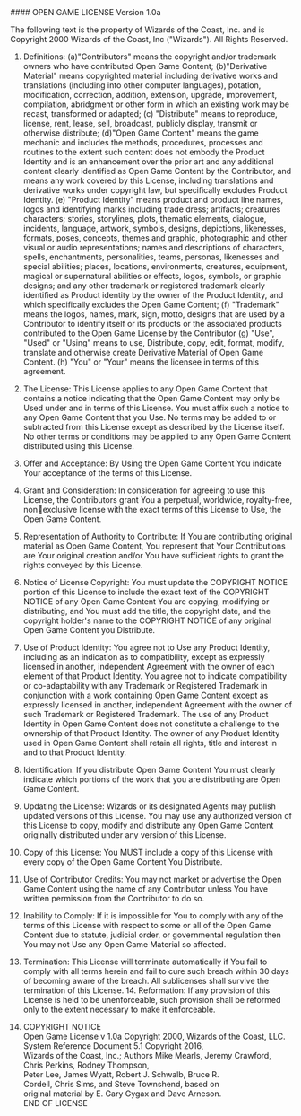 <div class="smallerFont">
#### OPEN	GAME	LICENSE	Version	1.0a

The	following	text	is	the	property	of	Wizards	of	the Coast,	Inc.	and	is	Copyright	2000	Wizards	of	the	Coast,	Inc	("Wizards").	All	Rights	Reserved.	

1. Definitions:	(a)"Contributors"	means	the	copyright	and/or	trademark	owners	who	have	contributed	Open	Game	Content;	(b)"Derivative	Material"	means	copyrighted	material	including	derivative	works	and	translations	(including	into	other	computer	languages),	potation,	modification,	correction,	addition,	extension,	upgrade,	improvement,	compilation,	abridgment	or	other	form	in	which	an	existing	work	may	be	recast,	transformed	or	adapted; (c)	"Distribute"	means	to	reproduce,	license,	rent,	lease,	sell,	broadcast,	publicly	display,	transmit	or	otherwise	distribute;	(d)"Open	Game	Content"	means	the	game	mechanic	and	includes	the	methods,	procedures,	processes	and	routines	to	the	extent	such	content	does	not	embody	the	Product	Identity	and	is	an	enhancement	over	the	prior	art	and	any	additional	content	clearly	identified	as	Open	Game	Content	by	the	Contributor,	and	means	any	work	covered	by	this	License,	including	translations	and	derivative	works	under	copyright	law,	but	specifically	excludes	Product	Identity.	(e)	"Product	Identity"	means	product	and	product	line	names,	logos	and	identifying	marks	including	trade	dress;	artifacts;	creatures	characters;	stories,	storylines,	plots,	thematic	elements,	dialogue,	incidents,	language,	artwork,	symbols,	designs,	depictions,	likenesses,	formats,	poses,	concepts,	themes	and	graphic,	photographic	and	other	visual	or	audio	representations;	names	and	descriptions	of	characters,	spells,	enchantments,	personalities,	teams,	personas,	likenesses	and	special	abilities;	places,	locations,	environments,	creatures,	equipment,	magical	or	supernatural	abilities	or	effects,	logos,	symbols,	or	graphic	designs;	and	any	other	trademark	or	registered	trademark	clearly	identified	as	Product	identity	by	the	owner	of	the	Product	Identity,	and	which	specifically	excludes	the	Open	Game	Content;	(f)	"Trademark"	means	the	logos,	names,	mark,	sign,	motto,	designs	that	are	used	by	a	Contributor	to	identify	itself	or	its	products	or the	associated	products	contributed	to	the	Open	Game	License	by	the	Contributor	(g)	"Use",	"Used"	or	"Using"	means	to	use,	Distribute,	copy,	edit,	format,	modify,	translate	and	otherwise	create	Derivative	Material	of	Open	Game	Content.	(h)	"You"	or	"Your" means	the	licensee	in	terms	of	this	agreement.	

2. The	License:	This	License	applies	to	any	Open	Game	Content	that	contains	a	notice	indicating	that	the	Open	Game	Content	may	only	be	Used	under	and	in	terms	of	this	License.	You	must	affix	such	a	notice	to	any	Open	Game	Content	that	you	Use.	No	terms	may	be	added	to	or	subtracted	from	this	License	except	as	described	by	the	License	itself.	No	other	terms	or	conditions	may	be	applied	to	any	Open	Game	Content	distributed	using	this	License.

3. Offer	and	Acceptance:	By	Using	the	Open	Game	Content	You	indicate	Your	acceptance	of	the	terms	of	this	License.	
4.	Grant	and	Consideration:	In	consideration	for	agreeing	to	use	this	License,	the	Contributors	grant	You	a	perpetual,	worldwide,	royalty-free,	nonexclusive	license	with	the	exact	terms	of	this	License	to	Use,	the	Open	Game	Content.

5. Representation	of	Authority	to	Contribute:	If	You	are	contributing	original	material	as	Open	Game	Content,	You	represent	that	Your	Contributions	are	Your	original	creation	and/or	You	have	sufficient	rights	to	grant	the	rights	conveyed	by	this	License.	

6. Notice	of	License	Copyright:	You	must	update	the	COPYRIGHT	NOTICE	portion	of	this	License	to	include	the	exact	text	of	the	COPYRIGHT	NOTICE	of	any	Open	Game	Content	You	are	copying,	modifying	or	distributing,	and	You	must	add	the	title,	the	copyright	date,	and	the	copyright	holder's	name	to	the	COPYRIGHT	NOTICE	of	any	original	Open	Game	Content	you	Distribute.	

7. Use	of	Product	Identity:	You	agree	not	to	Use	any	Product	Identity,	including	as	an	indication	as	to	compatibility,	except	as	expressly	licensed	in	another,	independent	Agreement	with	the	owner	of	each	element	of	that	Product	Identity.	You	agree	not	to	indicate	compatibility	or	co-adaptability	with	any	Trademark	or	Registered	Trademark	in	conjunction	with	a	work	containing	Open	Game	Content	except	as	expressly	licensed	in	another,	independent	Agreement	with	the	owner	of	such	Trademark	or	Registered	Trademark.	The	use	of	any	Product	Identity	in	Open	Game	Content	does	not	constitute	a	challenge	to	the	ownership	of	that	Product	Identity.	The	owner	of	any	Product	Identity	used	in	Open	Game	Content	shall	retain	all	rights,	title	and	interest	in	and	to	that	Product	Identity.	

8. Identification:	If	you	distribute	Open	Game	Content	You	must	clearly	indicate	which	portions	of	the	work	that	you	are	distributing	are	Open	Game	Content.	

9. Updating	the	License:	Wizards	or	its	designated	Agents	may	publish	updated	versions	of	this	License.	You	may	use	any	authorized	version	of	this	License	to	copy,	modify	and	distribute	any	Open	Game	Content	originally	distributed	under	any	version	of	this	License.	

10.	Copy	of	this	License:	You	MUST	include	a	copy	of	this	License	with	every	copy	of	the	Open	Game	Content	You	Distribute.	

11.	Use	of	Contributor	Credits:	You	may	not	market	or	advertise	the	Open	Game	Content	using	the	name	of	any	Contributor	unless	You	have	written	permission	from	the	Contributor	to	do	so.	

12.	Inability	to	Comply:	If	it	is	impossible	for	You	to	comply	with	any	of	the	terms	of	this	License	with	respect	to	some	or	all	of	the	Open	Game	Content	due	to	statute,	judicial	order,	or	governmental	regulation	then	You	may	not	Use	any	Open	Game	Material	so	affected.	

13.	Termination:	This	License	will	terminate	automatically	if	You	fail	to	comply	with	all	terms	herein	and	fail	to	cure	such	breach	within	30	days	of	becoming	aware	of	the	breach.	All	sublicenses	shall	survive	the	termination	of	this	License.	14.	Reformation:	If	any	provision	of	this	License	is	held	to	be	unenforceable,	such	provision	shall	be	reformed	only	to	the	extent	necessary	to	make	it	enforceable.	

15.	COPYRIGHT	NOTICE	
Open	Game	License	v	1.0a	Copyright	2000,	Wizards	
of	the	Coast,	LLC.	
System	Reference	Document	5.1 Copyright	2016,	
Wizards	of	the	Coast,	Inc.;	Authors	Mike	Mearls,	
Jeremy	Crawford,	Chris	Perkins,	Rodney	Thompson,	
Peter	Lee,	James	Wyatt,	Robert	J.	Schwalb,	Bruce	R.	
Cordell,	Chris	Sims,	and	Steve	Townshend,	based	on	
original	material	by	E.	Gary	Gygax	and	Dave	Arneson.	
END	OF	LICENSE
	</div>